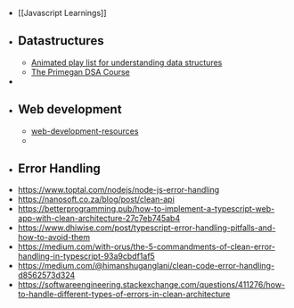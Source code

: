 - [[Javascript Learnings]]
- ## Datastructures
	- [Animated play list for understanding data structures](https://www.youtube.com/playlist?list=PLDV1Zeh2NRsB6SWUrDFW2RmDotAfPbeHu)
	- [The Primegan DSA Course](https://frontendmasters.com/courses/algorithms/ )
-
- ## Web development
	- [web-development-resources](https://github.com/markodenic/web-development-resources)
	-
- ## Error Handling
- https://www.toptal.com/nodejs/node-js-error-handling
- https://nanosoft.co.za/blog/post/clean-api
- https://betterprogramming.pub/how-to-implement-a-typescript-web-app-with-clean-architecture-27c7eb745ab4
- https://www.dhiwise.com/post/typescript-error-handling-pitfalls-and-how-to-avoid-them
- https://medium.com/with-orus/the-5-commandments-of-clean-error-handling-in-typescript-93a9cbdf1af5
- https://medium.com/@himanshuganglani/clean-code-error-handling-d8562573d324
- https://softwareengineering.stackexchange.com/questions/411276/how-to-handle-different-types-of-errors-in-clean-architecture